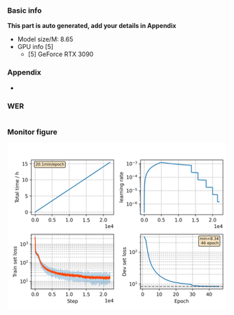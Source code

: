 ### Basic info

**This part is auto generated, add your details in Appendix**

* Model size/M: 8.65
* GPU info \[5\]
  * \[5\] GeForce RTX 3090

### Appendix

* 

### WER
```

```

### Monitor figure
![monitor](./monitor.png)
